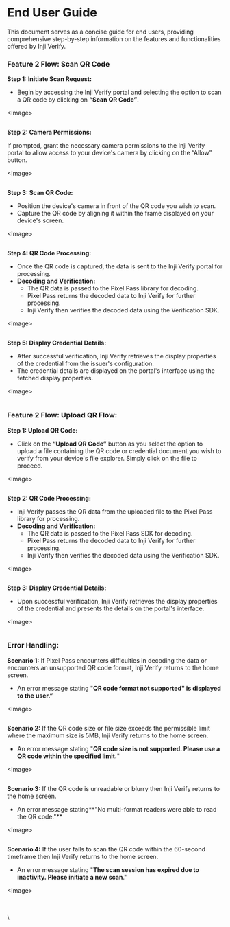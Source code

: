 # End User Guide

This document serves as a concise guide for end users, providing comprehensive step-by-step information on the features and functionalities offered by Inji Verify.

### **Feature 2 Flow: Scan QR Code**

**Step 1: Initiate Scan Request:**

* Begin by accessing the Inji Verify portal and selecting the option to scan a QR code by clicking on **“Scan QR Code”**.

\<Image>

<figure><img src="../../.gitbook/assets/image-20240503-134218.png" alt=""><figcaption></figcaption></figure>



**Step 2: Camera Permissions:**

If prompted, grant the necessary camera permissions to the Inji Verify portal to allow access to your device's camera by clicking on the “Allow” button.



\<Image>

<figure><img src="../../.gitbook/assets/image-20240503-134547.png" alt=""><figcaption></figcaption></figure>

**Step 3: Scan QR Code:**

* Position the device's camera in front of the QR code you wish to scan.
* Capture the QR code by aligning it within the frame displayed on your device's screen.



\<Image>

<figure><img src="../../.gitbook/assets/image-20240503-135054.png" alt=""><figcaption></figcaption></figure>



**Step 4: QR Code Processing:**

* Once the QR code is captured, the data is sent to the Inji Verify portal for processing.
* **Decoding and Verification:**
  * The QR data is passed to the Pixel Pass library for decoding.
  * Pixel Pass returns the decoded data to Inji Verify for further processing.
  * Inji Verify then verifies the decoded data using the Verification SDK.



\<Image>

<figure><img src="../../.gitbook/assets/image-20240503-135233 (1).png" alt=""><figcaption></figcaption></figure>



**Step 5: Display Credential Details:**

* After successful verification, Inji Verify retrieves the display properties of the credential from the issuer's configuration.
* The credential details are displayed on the portal's interface using the fetched display properties.



\<Image>

<figure><img src="../../.gitbook/assets/image-20240503-135440 (1).png" alt=""><figcaption></figcaption></figure>

### **Feature 2 Flow: Upload QR Flow:**

**Step 1: Upload QR Code:**

* Click on the **“Upload QR Code”** button as you select the option to upload a file containing the QR code or credential document you wish to verify from your device's file explorer. Simply click on the file to proceed.

\<Image>

<figure><img src="../../.gitbook/assets/image-20240503-140402.png" alt=""><figcaption></figcaption></figure>



**Step 2: QR Code Processing:**

* Inji Verify passes the QR data from the uploaded file to the Pixel Pass library for processing.
* **Decoding and Verification:**
  * The QR data is passed to the Pixel Pass SDK for decoding.
  * Pixel Pass returns the decoded data to Inji Verify for further processing.
  * Inji Verify then verifies the decoded data using the Verification SDK.

\<Image>



<figure><img src="../../.gitbook/assets/image-20240503-135233.png" alt=""><figcaption></figcaption></figure>



**Step 3: Display Credential Details:**

* Upon successful verification, Inji Verify retrieves the display properties of the credential and presents the details on the portal's interface.



\<Image>

<figure><img src="../../.gitbook/assets/image-20240503-135440 (1) (1).png" alt=""><figcaption></figcaption></figure>



### **Error Handling:**

**Scenario 1:** If Pixel Pass encounters difficulties in decoding the data or encounters an unsupported QR code format, Inji Verify returns to the home screen.

* An error message stating "**QR code format not supported" is displayed to the user.”**



\<Image>

<figure><img src="../../.gitbook/assets/image-20240503-135701.png" alt=""><figcaption></figcaption></figure>



**Scenario 2:** If the QR code size or file size exceeds the permissible limit where the maximum size is 5MB, Inji Verify returns to the home screen.

* An error message stating "**QR code size is not supported. Please use a QR code within the specified limit.**"



\<Image>



<figure><img src="../../.gitbook/assets/image-20240503-141405.png" alt=""><figcaption></figcaption></figure>



**Scenario 3:** If the QR code is unreadable or blurry then Inji Verify returns to the home screen.

* An error message stating**"No multi-format readers were able to read the QR code."**



\<Image>



<figure><img src="../../.gitbook/assets/image-20240503-141755.png" alt=""><figcaption></figcaption></figure>



**Scenario 4:** If the user fails to scan the QR code within the 60-second timeframe then Inji Verify returns to the home screen.

* An error message stating "**The scan session has expired due to inactivity. Please initiate a new scan**."

\<Image>



<figure><img src="../../.gitbook/assets/image-20240503-142012.png" alt=""><figcaption></figcaption></figure>





\
\
